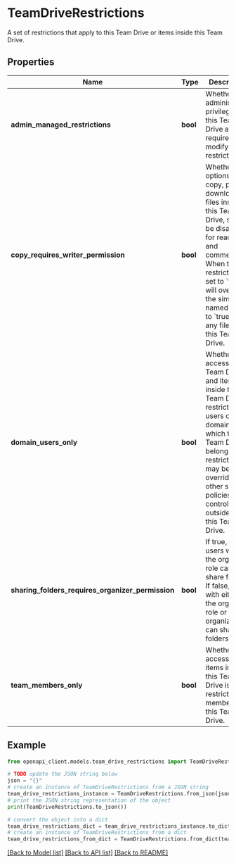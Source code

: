 # TeamDriveRestrictions

A set of restrictions that apply to this Team Drive or items inside this Team Drive.

## Properties

Name | Type | Description | Notes
------------ | ------------- | ------------- | -------------
**admin_managed_restrictions** | **bool** | Whether administrative privileges on this Team Drive are required to modify restrictions. | [optional] 
**copy_requires_writer_permission** | **bool** | Whether the options to copy, print, or download files inside this Team Drive, should be disabled for readers and commenters. When this restriction is set to &#x60;true&#x60;, it will override the similarly named field to &#x60;true&#x60; for any file inside this Team Drive. | [optional] 
**domain_users_only** | **bool** | Whether access to this Team Drive and items inside this Team Drive is restricted to users of the domain to which this Team Drive belongs. This restriction may be overridden by other sharing policies controlled outside of this Team Drive. | [optional] 
**sharing_folders_requires_organizer_permission** | **bool** | If true, only users with the organizer role can share folders. If false, users with either the organizer role or the file organizer role can share folders. | [optional] 
**team_members_only** | **bool** | Whether access to items inside this Team Drive is restricted to members of this Team Drive. | [optional] 

## Example

```python
from openapi_client.models.team_drive_restrictions import TeamDriveRestrictions

# TODO update the JSON string below
json = "{}"
# create an instance of TeamDriveRestrictions from a JSON string
team_drive_restrictions_instance = TeamDriveRestrictions.from_json(json)
# print the JSON string representation of the object
print(TeamDriveRestrictions.to_json())

# convert the object into a dict
team_drive_restrictions_dict = team_drive_restrictions_instance.to_dict()
# create an instance of TeamDriveRestrictions from a dict
team_drive_restrictions_from_dict = TeamDriveRestrictions.from_dict(team_drive_restrictions_dict)
```
[[Back to Model list]](../README.md#documentation-for-models) [[Back to API list]](../README.md#documentation-for-api-endpoints) [[Back to README]](../README.md)


